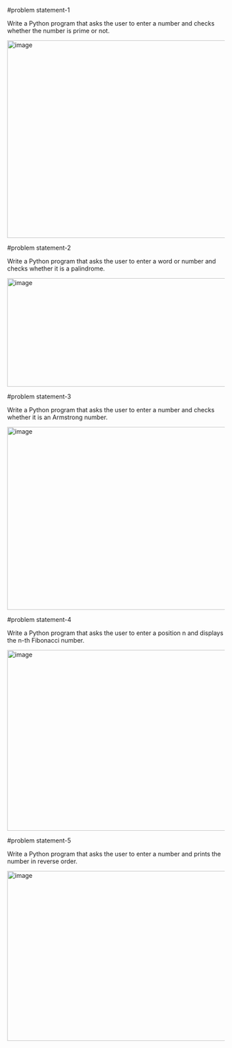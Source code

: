 #problem statement-1

Write a Python program that asks the user to enter a number and checks whether the number is prime or not.

<img width="1456" height="457" alt="image" src="https://github.com/user-attachments/assets/f8de7552-93aa-483e-b63f-d96abdac5c53" />

#problem statement-2

Write a Python program that asks the user to enter a word or number and checks whether it is a palindrome.

<img width="1308" height="251" alt="image" src="https://github.com/user-attachments/assets/8cf45f55-5630-4f23-8335-fac965222a95" />

#problem statement-3

Write a Python program that asks the user to enter a number and checks whether it is an Armstrong number.

<img width="1310" height="423" alt="image" src="https://github.com/user-attachments/assets/074df86a-7e89-4ca3-949e-186de8b3f76d" />

#problem statement-4

Write a Python program that asks the user to enter a position n and displays the n-th Fibonacci number.

<img width="1728" height="418" alt="image" src="https://github.com/user-attachments/assets/554e5a06-a831-4743-874c-245044a7fdb2" />

#problem statement-5

Write a Python program that asks the user to enter a number and prints the number in reverse order.

<img width="1432" height="393" alt="image" src="https://github.com/user-attachments/assets/a24f0026-9286-4ca7-94b0-f9cfe966977a" />

